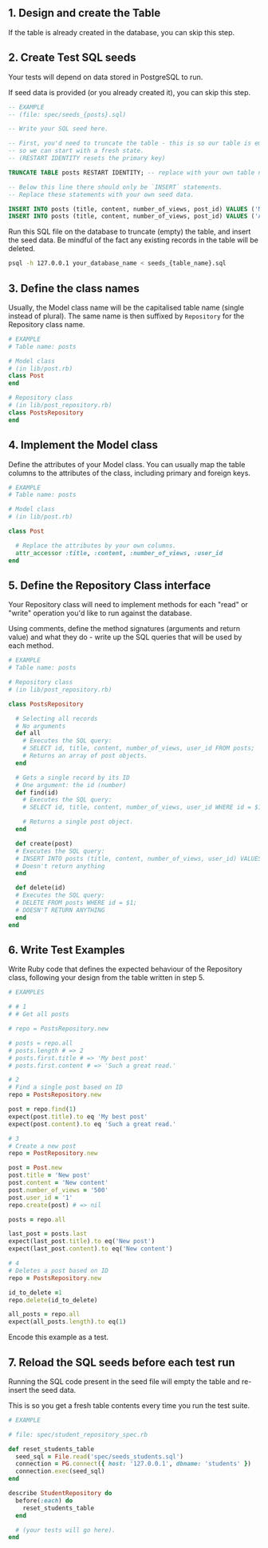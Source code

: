 ## 1. Design and create the Table

If the table is already created in the database, you can skip this step.

## 2. Create Test SQL seeds

Your tests will depend on data stored in PostgreSQL to run.

If seed data is provided (or you already created it), you can skip this step.

```sql
-- EXAMPLE
-- (file: spec/seeds_{posts}.sql)

-- Write your SQL seed here. 

-- First, you'd need to truncate the table - this is so our table is emptied between each test run,
-- so we can start with a fresh state.
-- (RESTART IDENTITY resets the primary key)

TRUNCATE TABLE posts RESTART IDENTITY; -- replace with your own table name.

-- Below this line there should only be `INSERT` statements.
-- Replace these statements with your own seed data.

INSERT INTO posts (title, content, number_of_views, post_id) VALUES ('My best post', 'Such a great read.', '100', '1');
INSERT INTO posts (title, content, number_of_views, post_id) VALUES ('Average post', 'Average words here.', '2000', '2');
```

Run this SQL file on the database to truncate (empty) the table, and insert the seed data. Be mindful of the fact any existing records in the table will be deleted.

```bash
psql -h 127.0.0.1 your_database_name < seeds_{table_name}.sql
```

## 3. Define the class names

Usually, the Model class name will be the capitalised table name (single instead of plural). The same name is then suffixed by `Repository` for the Repository class name.

```ruby
# EXAMPLE
# Table name: posts

# Model class
# (in lib/post.rb)
class Post
end

# Repository class
# (in lib/post_repository.rb)
class PostsRepository
end
```

## 4. Implement the Model class

Define the attributes of your Model class. You can usually map the table columns to the attributes of the class, including primary and foreign keys.

```ruby
# EXAMPLE
# Table name: posts

# Model class
# (in lib/post.rb)

class Post

  # Replace the attributes by your own columns.
  attr_accessor :title, :content, :number_of_views, :user_id
end

```
## 5. Define the Repository Class interface

Your Repository class will need to implement methods for each "read" or "write" operation you'd like to run against the database.

Using comments, define the method signatures (arguments and return value) and what they do - write up the SQL queries that will be used by each method.

```ruby
# EXAMPLE
# Table name: posts

# Repository class
# (in lib/post_repository.rb)

class PostsRepository

  # Selecting all records
  # No arguments
  def all
    # Executes the SQL query:
    # SELECT id, title, content, number_of_views, user_id FROM posts;
    # Returns an array of post objects.
  end

  # Gets a single record by its ID
  # One argument: the id (number)
  def find(id)
    # Executes the SQL query:
    # SELECT id, title, content, number_of_views, user_id WHERE id = $1;

    # Returns a single post object.
  end

  def create(post)
  # Executes the SQL query:
  # INSERT INTO posts (title, content, number_of_views, user_id) VALUES($1, $2, $3, $4);
  # Doesn't return anything
  end

  def delete(id)
  # Executes the SQL query:
  # DELETE FROM posts WHERE id = $1;
  # DOESN'T RETURN ANYTHING
  end
end
```

## 6. Write Test Examples

Write Ruby code that defines the expected behaviour of the Repository class, following your design from the table written in step 5.

```ruby
# EXAMPLES

# # 1
# # Get all posts

# repo = PostsRepository.new

# posts = repo.all
# posts.length # => 2
# posts.first.title # => 'My best post'
# posts.first.content # => 'Such a great read.'

# 2 
# Find a single post based on ID
repo = PostsRepository.new

post = repo.find(1)
expect(post.title).to eq 'My best post'
expect(post.content).to eq 'Such a great read.'

# 3
# Create a new post
repo = PostRepository.new

post = Post.new
post.title = 'New post'
post.content = 'New content'
post.number_of_views = '500'
post.user_id = '1'
repo.create(post) # => nil

posts = repo.all

last_post = posts.last
expect(last_post.title).to eq('New post')
expect(last_post.content).to eq('New content')

# 4 
# Deletes a post based on ID
repo = PostsRepository.new

id_to_delete =1
repo.delete(id_to_delete)

all_posts = repo.all
expect(all_posts.length).to eq(1)

```

Encode this example as a test.

## 7. Reload the SQL seeds before each test run

Running the SQL code present in the seed file will empty the table and re-insert the seed data.

This is so you get a fresh table contents every time you run the test suite.

```ruby
# EXAMPLE

# file: spec/student_repository_spec.rb

def reset_students_table
  seed_sql = File.read('spec/seeds_students.sql')
  connection = PG.connect({ host: '127.0.0.1', dbname: 'students' })
  connection.exec(seed_sql)
end

describe StudentRepository do
  before(:each) do 
    reset_students_table
  end

  # (your tests will go here).
end